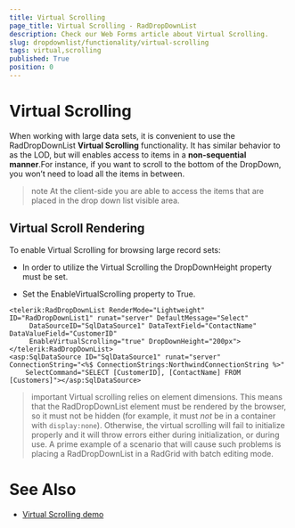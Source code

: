 ```yaml
---
title: Virtual Scrolling
page_title: Virtual Scrolling - RadDropDownList
description: Check our Web Forms article about Virtual Scrolling.
slug: dropdownlist/functionality/virtual-scrolling
tags: virtual,scrolling
published: True
position: 0
---
```


# Virtual Scrolling



When working with large data sets, it is convenient to use the RadDropDownList **Virtual Scrolling** functionality. It has similar behavior to as the LOD, but will enables access to items in a **non-sequential manner**.For instance, if you want to scroll to the bottom of the DropDown, you won’t need to load all the items in between.

>note At the client-side you are able to access the items that are placed in the drop down list visible area.
>


## Virtual Scroll Rendering

To enable Virtual Scrolling for browsing large record sets:

* In order to utilize the Virtual Scrolling the DropDownHeight property must be set.

* Set the EnableVirtualScrolling property to True.

````ASPNET
<telerik:RadDropDownList RenderMode="Lightweight" ID="RadDropDownList1" runat="server" DefaultMessage="Select" 
	 DataSourceID="SqlDataSource1" DataTextField="ContactName" DataValueField="CustomerID" 
	 EnableVirtualScrolling="true" DropDownHeight="200px">            
</telerik:RadDropDownList>
<asp:SqlDataSource ID="SqlDataSource1" runat="server" ConnectionString="<%$ ConnectionStrings:NorthwindConnectionString %>" 
	SelectCommand="SELECT [CustomerID], [ContactName] FROM [Customers]"></asp:SqlDataSource>
````

>important Virtual scrolling relies on element dimensions. This means that the RadDropDownList element must be rendered by the browser, so it must not be hidden (for example, it must *not* be in a container with `display:none`). Otherwise, the virtual scrolling will fail to initialize properly and it will throw errors either during initialization, or during use. A prime example of a scenario that will cause such problems is placing a RadDropDownList in a RadGrid with batch editing mode.

# See Also

 * [Virtual Scrolling demo](https://demos.telerik.com/aspnet-ajax/dropdownlist/examples/functionality/virtualscrolling/defaultcs.aspx)

